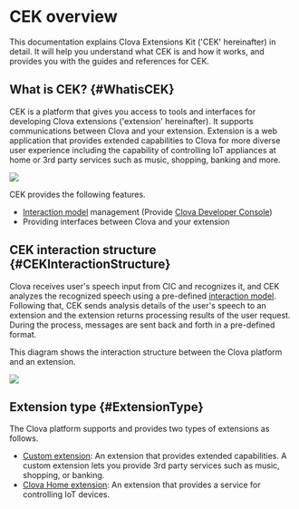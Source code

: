 # CEK overview
This documentation explains Clova Extensions Kit ('CEK' hereinafter) in detail. It will help you understand what CEK is and how it works, and provides you with the guides and references for CEK.

## What is CEK? {#WhatisCEK}
CEK is a platform that gives you access to tools and interfaces for developing Clova extensions ('extension' hereinafter). It supports communications between Clova and your extension. Extension is a web application that provides extended capabilities to Clova for more diverse user experience including the capability of controlling IoT appliances at home or 3rd party services such as music, shopping, banking and more.

![](/CEK/Resources/Images/CEK_Concept_Diagram.png)

CEK provides the following features.
* [Interaction model](/DevConsole/Guides/CEK/Define_Interaction_Model.md) management (Provide [Clova Developer Console](/DevConsole/ClovaDevConsole_Overview.md))
* Providing interfaces between Clova and your extension

## CEK interaction structure {#CEKInteractionStructure}
Clova receives user's speech input from CIC and recognizes it, and CEK analyzes the recognized speech using a pre-defined [interaction model](/DevConsole/Guides/CEK/Define_Interaction_Model.md). Following that, CEK sends analysis details of the user's speech to an extension and the extension returns processing results of the user request. During the process, messages are sent back and forth in a pre-defined format.

This diagram shows the interaction structure between the Clova platform and an extension.

![](/CEK/Resources/Images/CEK_Interaction_Structure.png)


## Extension type {#ExtensionType}
The Clova platform supports and provides two types of extensions as follows.

* [Custom extension](/CEK/Guides/Build_Custom_Extension.md): An extension that provides extended capabilities. A custom extension lets you provide 3rd party services such as music, shopping, or banking.
* [Clova Home extension](/CEK/Guides/Build_Clova_Home_Extension.md): An extension that provides a service for controlling IoT devices.
